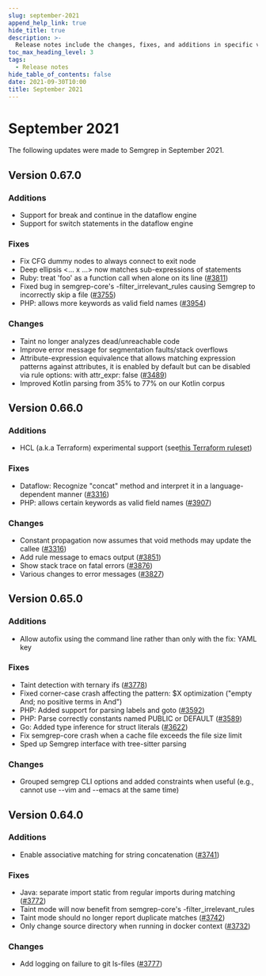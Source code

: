 ```yaml
---
slug: september-2021
append_help_link: true
hide_title: true
description: >-
  Release notes include the changes, fixes, and additions in specific versions of Semgrep.
toc_max_heading_level: 3
tags: 
  - Release notes
hide_table_of_contents: false
date: 2021-09-30T10:00
title: September 2021
---
```


# September 2021

The following updates were made to Semgrep in September 2021.

<!-- truncate -->

## Version 0.67.0

### Additions

- Support for break and continue in the dataflow engine
- Support for switch statements in the dataflow engine

### Fixes

- Fix CFG dummy nodes to always connect to exit node
- Deep ellipsis &lt;... x ...&gt; now matches sub-expressions of statements
- Ruby: treat 'foo' as a function call when alone on its line ([#3811](https://github.com/semgrep/semgrep/issues/3811))
- Fixed bug in semgrep-core's -filter_irrelevant_rules causing Semgrep to incorrectly skip a file ([#3755](https://github.com/semgrep/semgrep/issues/3755))
- PHP: allows more keywords as valid field names ([#3954](https://github.com/semgrep/semgrep/issues/3954))

### Changes

- Taint no longer analyzes dead/unreachable code
- Improve error message for segmentation faults/stack overflows
- Attribute-expression equivalence that allows matching expression patterns against attributes, it is enabled by default but can be disabled via rule options: with attr_expr: false ([#3489](https://github.com/semgrep/semgrep/issues/3489))
- Improved Kotlin parsing from 35% to 77% on our Kotlin corpus

## Version 0.66.0

### Additions

- HCL (a.k.a Terraform) experimental support (see[this Terraform ruleset](https://semgrep.dev/p/terraform))

### Fixes

- Dataflow: Recognize "concat" method and interpret it in a language-dependent manner ([#3316](https://github.com/semgrep/semgrep/issues/3316))
- PHP: allows certain keywords as valid field names ([#3907](https://github.com/semgrep/semgrep/issues/3907))

### Changes

- Constant propagation now assumes that void methods may update the callee ([#3316](https://github.com/semgrep/semgrep/issues/3316))
- Add rule message to emacs output ([#3851](https://github.com/semgrep/semgrep/pull/3851))
- Show stack trace on fatal errors ([#3876](https://github.com/semgrep/semgrep/pull/3876))
- Various changes to error messages ([#3827](https://github.com/semgrep/semgrep/pull/3827))

## Version 0.65.0

### Additions

- Allow autofix using the command line rather than only with the fix: YAML key

### Fixes

- Taint detection with ternary ifs ([#3778](https://github.com/semgrep/semgrep/issues/3778))
- Fixed corner-case crash affecting the pattern: $X optimization ("empty And; no positive terms in And")
- PHP: Added support for parsing labels and goto ([#3592](https://github.com/semgrep/semgrep/issues/3592))
- PHP: Parse correctly constants named PUBLIC or DEFAULT ([#3589](https://github.com/semgrep/semgrep/issues/3589))
- Go: Added type inference for struct literals ([#3622](https://github.com/semgrep/semgrep/issues/3622))
- Fix semgrep-core crash when a cache file exceeds the file size limit
- Sped up Semgrep interface with tree-sitter parsing

### Changes

- Grouped semgrep CLI options and added constraints when useful (e.g., cannot use --vim and --emacs at the same time)

## Version 0.64.0

### Additions

- Enable associative matching for string concatenation ([#3741](https://github.com/semgrep/semgrep/issues/3741))

### Fixes

- Java: separate import static from regular imports during matching ([#3772](https://github.com/semgrep/semgrep/issues/3772))
- Taint mode will now benefit from semgrep-core's -filter_irrelevant_rules
- Taint mode should no longer report duplicate matches ([#3742](https://github.com/semgrep/semgrep/issues/3742))
- Only change source directory when running in docker context ([#3732](https://github.com/semgrep/semgrep/pull/3732))

### Changes

- Add logging on failure to git ls-files ([#3777](https://github.com/semgrep/semgrep/pull/3777))
